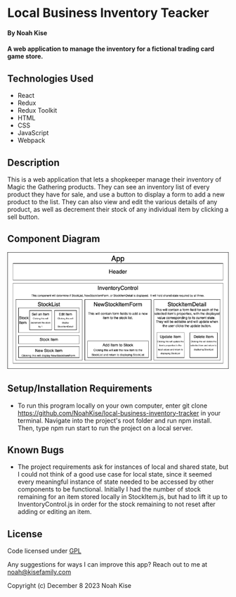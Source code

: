 # Local Business Inventory Teacker

#### By Noah Kise

#### A web application to manage the inventory for a fictional trading card game store.

## Technologies Used

* React
* Redux
* Redux Toolkit
* HTML
* CSS
* JavaScript
* Webpack

## Description

This is a web application that lets a shopkeeper manage their inventory of Magic the Gathering products.  They can see an inventory list of every product they have for sale, and use a button to display a form to add a new product to the list.  They can also view and edit the various details of any product, as well as decrement their stock of any individual item by clicking a sell button.

## Component Diagram

![component diagram](public/img/project-structure.drawio.png)

## Setup/Installation Requirements

* To run this program locally on your own computer, enter git clone https://github.com/NoahKise/local-business-inventory-tracker in your terminal. Navigate into the project's root folder and run npm install.  Then, type npm run start to run the project on a local server.

## Known Bugs

* The project requirements ask for instances of local and shared state, but I could not think of a good use case for local state, since it seemed every meaningful instance of state needed to be accessed by other components to be functional. Initially I had the number of stock remaining for an item stored locally in StockItem.js, but had to lift it up to InventoryControl.js in order for the stock remaining to not reset after adding or editing an item.

## License

Code licensed under [GPL](LICENSE.txt)

Any suggestions for ways I can improve this app? Reach out to me at noah@kisefamily.com

Copyright (c) December 8 2023 Noah Kise